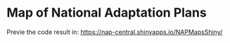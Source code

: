 # Map of National Adaptation Plans

Previe the code result in: https://nap-central.shinyapps.io/NAPMapsShiny/
